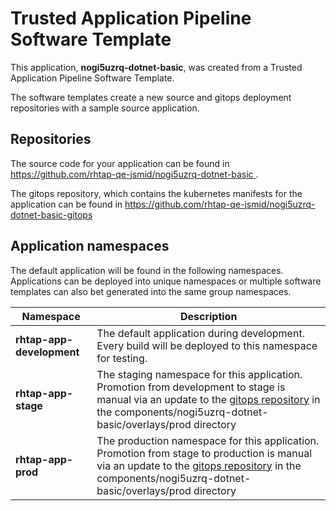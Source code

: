 # Trusted Application Pipeline Software Template

This application, **nogi5uzrq-dotnet-basic**, was created from a Trusted Application Pipeline Software Template.

The software templates create a new source and gitops deployment repositories with a sample source application. 

## Repositories

The source code for your application can be found in [https://github.com/rhtap-qe-jsmid/nogi5uzrq-dotnet-basic ](https://github.com/rhtap-qe-jsmid/nogi5uzrq-dotnet-basic ).
 
The gitops repository, which contains the kubernetes manifests for the application can be found in 
[https://github.com/rhtap-qe-jsmid/nogi5uzrq-dotnet-basic-gitops ](https://github.com/rhtap-qe-jsmid/nogi5uzrq-dotnet-basic-gitops ) 

## Application namespaces 

The default application will be found in the following namespaces. Applications can be deployed into unique namespaces or multiple software templates can also bet generated into the same group namespaces.  

|  Namespace   |  Description   |  
| -------- | -------- |   
| **rhtap-app-development** | The default application during development. Every build will be deployed to this namespace for testing. | 
| **rhtap-app-stage** | The staging namespace for this application. Promotion from development to stage is manual via an update to the [gitops repository](https://github.com/rhtap-qe-jsmid/nogi5uzrq-dotnet-basic-gitops ) in the components/nogi5uzrq-dotnet-basic/overlays/prod directory |  
| **rhtap-app-prod** | The production namespace for this application. Promotion from stage to production is manual via an update to the [gitops repository](https://github.com/rhtap-qe-jsmid/nogi5uzrq-dotnet-basic-gitops ) in the components/nogi5uzrq-dotnet-basic/overlays/prod directory | 